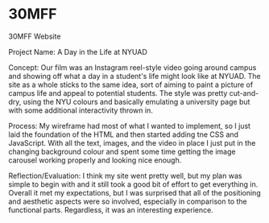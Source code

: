 # 30MFF
30MFF Website

Project Name: A Day in the Life at NYUAD

Concept: Our film was an Instagram reel-style video going around campus and showing off what a day in a student's life might look like at NYUAD. The site as a whole sticks to the same idea, sort of aiming to paint a picture of campus life and appeal to potential students. The style was pretty cut-and-dry, using the NYU colours and basically emulating a university page but with some additional interactivity thrown in.

Process: My wireframe had most of what I wanted to implement, so I just laid the foundation of the HTML and then started adding tne CSS and JavaScript. With all the text, images, and the video in place I just put in the changing background colour and spent some time getting the image carousel working properly and looking nice enough.

Reflection/Evaluation: I think my site went pretty well, but my plan was simple to begin with and it still took a good bit of effort to get everything in. Overall it met my expectations, but I was surprised that all of the positioning and aesthetic aspects were so involved, especially in comparison to the functional parts. Regardless, it was an interesting experience.
